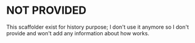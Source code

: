 NOT PROVIDED
============

This scaffolder exist for history purpose; I don't use it anymore so I don't provide and won't add any information about how works.

